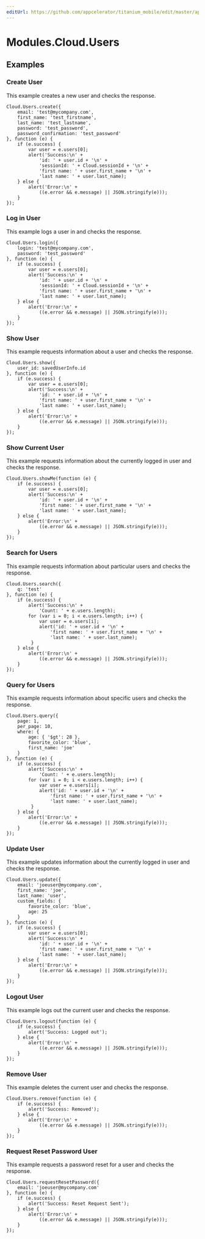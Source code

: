```yaml
---
editUrl: https://github.com/appcelerator/titanium_mobile/edit/master/apidoc/Modules/Cloud/Users/Users.yml
---
```

# Modules.Cloud.Users

<TypeHeader/>

## Examples

### Create User

This example creates a new user and checks the response.

    Cloud.Users.create({
        email: 'test@mycompany.com',
        first_name: 'test_firstname',
        last_name: 'test_lastname',
        password: 'test_password',
        password_confirmation: 'test_password'
    }, function (e) {
        if (e.success) {
            var user = e.users[0];
            alert('Success:\n' +
                'id: ' + user.id + '\n' +
                'sessionId: ' + Cloud.sessionId + '\n' +
                'first name: ' + user.first_name + '\n' +
                'last name: ' + user.last_name);
        } else {
            alert('Error:\n' +
                ((e.error && e.message) || JSON.stringify(e)));
        }
    });

### Log in User

This example logs a user in and checks the response.

    Cloud.Users.login({
        login: 'test@mycompany.com',
        password: 'test_password'
    }, function (e) {
        if (e.success) {
            var user = e.users[0];
            alert('Success:\n' +
                'id: ' + user.id + '\n' +
                'sessionId: ' + Cloud.sessionId + '\n' +
                'first name: ' + user.first_name + '\n' +
                'last name: ' + user.last_name);
        } else {
            alert('Error:\n' +
                ((e.error && e.message) || JSON.stringify(e)));
        }
    });

### Show User

This example requests information about a user and checks the response.

    Cloud.Users.show({
        user_id: savedUserInfo.id
    }, function (e) {
        if (e.success) {
            var user = e.users[0];
            alert('Success:\n' +
                'id: ' + user.id + '\n' +
                'first name: ' + user.first_name + '\n' +
                'last name: ' + user.last_name);
        } else {
            alert('Error:\n' +
                ((e.error && e.message) || JSON.stringify(e)));
        }
    });

### Show Current User

This example requests information about the currently logged in user and checks the response.

    Cloud.Users.showMe(function (e) {
        if (e.success) {
            var user = e.users[0];
            alert('Success:\n' +
                'id: ' + user.id + '\n' +
                'first name: ' + user.first_name + '\n' +
                'last name: ' + user.last_name);
        } else {
            alert('Error:\n' +
                ((e.error && e.message) || JSON.stringify(e)));
        }
    });

### Search for Users

This example requests information about particular users and checks the response.

    Cloud.Users.search({
        q: 'test'
    }, function (e) {
        if (e.success) {
            alert('Success:\n' +
                'Count: ' + e.users.length);
            for (var i = 0; i < e.users.length; i++) {
                var user = e.users[i];
                alert('id: ' + user.id + '\n' +
                    'first name: ' + user.first_name + '\n' +
                    'last name: ' + user.last_name);
             }
        } else {
            alert('Error:\n' +
                ((e.error && e.message) || JSON.stringify(e)));
        }
    });

### Query for Users

This example requests information about specific users and checks the response.

    Cloud.Users.query({
        page: 1,
        per_page: 10,
        where: {
            age: { '$gt': 28 },
            favorite_color: 'blue',
            first_name: 'joe'
        }
    }, function (e) {
        if (e.success) {
            alert('Success:\n' +
                'Count: ' + e.users.length);
            for (var i = 0; i < e.users.length; i++) {
                var user = e.users[i];
                alert('id: ' + user.id + '\n' +
                    'first name: ' + user.first_name + '\n' +
                    'last name: ' + user.last_name);
             }
        } else {
            alert('Error:\n' +
                ((e.error && e.message) || JSON.stringify(e)));
        }
    });

### Update User

This example updates information about the currently logged in user and checks the response.

    Cloud.Users.update({
        email: 'joeuser@mycompany.com',
        first_name: 'joe',
        last_name: 'user',
        custom_fields: {
            favorite_color: 'blue',
            age: 25
        }
    }, function (e) {
        if (e.success) {
            var user = e.users[0];
            alert('Success:\n' +
                'id: ' + user.id + '\n' +
                'first name: ' + user.first_name + '\n' +
                'last name: ' + user.last_name);
        } else {
            alert('Error:\n' +
                ((e.error && e.message) || JSON.stringify(e)));
        }
    });

### Logout User

This example logs out the current user and checks the response.

    Cloud.Users.logout(function (e) {
        if (e.success) {
            alert('Success: Logged out');
        } else {
            alert('Error:\n' +
                ((e.error && e.message) || JSON.stringify(e)));
        }
    });

### Remove User

This example deletes the current user and checks the response.

    Cloud.Users.remove(function (e) {
        if (e.success) {
            alert('Success: Removed');
        } else {
            alert('Error:\n' +
                ((e.error && e.message) || JSON.stringify(e)));
        }
    });

### Request Reset Password User

This example requests a password reset for a user and checks the response.

    Cloud.Users.requestResetPassword({
        email: 'joeuser@mycompany.com'
    }, function (e) {
        if (e.success) {
            alert('Success: Reset Request Sent');
        } else {
            alert('Error:\n' +
                ((e.error && e.message) || JSON.stringify(e)));
        }
    });

<ApiDocs/>
